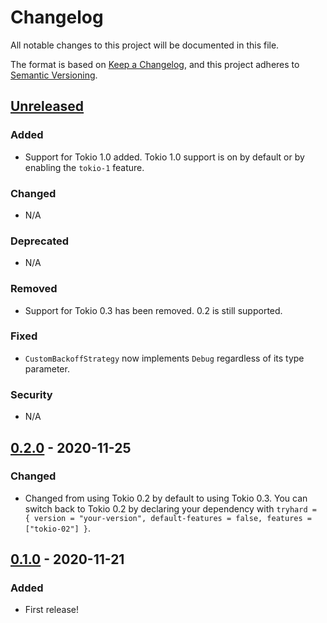 # Changelog
All notable changes to this project will be documented in this file.

The format is based on [Keep a Changelog](https://keepachangelog.com/en/1.0.0/),
and this project adheres to [Semantic Versioning](https://semver.org/spec/v2.0.0.html).

## [Unreleased]
### Added
- Support for Tokio 1.0 added. Tokio 1.0 support is on by default or by enabling the `tokio-1` feature.

### Changed
- N/A

### Deprecated
- N/A

### Removed
- Support for Tokio 0.3 has been removed. 0.2 is still supported.

### Fixed
- `CustomBackoffStrategy` now implements `Debug` regardless of its type parameter.

### Security
- N/A

## [0.2.0] - 2020-11-25
### Changed
- Changed from using Tokio 0.2 by default to using Tokio 0.3. You can switch back to Tokio 0.2 by declaring your dependency with `tryhard = { version = "your-version", default-features = false, features = ["tokio-02"] }`.

## [0.1.0] - 2020-11-21
### Added
- First release!

[Unreleased]: https://github.com/EmbarkStudios/tryhard/compare/0.2.0...HEAD
[0.2.0]: https://github.com/EmbarkStudios/tryhard/compare/0.1.0...0.2.0
[0.1.0]: https://github.com/EmbarkStudios/tryhard/releases/tag/0.1.0
